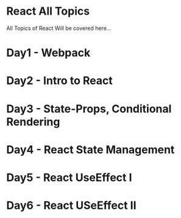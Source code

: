 # React All Topics

All Topics of React Will be covered here...

# Day1 - Webpack

# Day2 - Intro to React

# Day3 - State-Props, Conditional Rendering

# Day4 - React State Management

# Day5 - React UseEffect I

# Day6 - React USeEffect II
